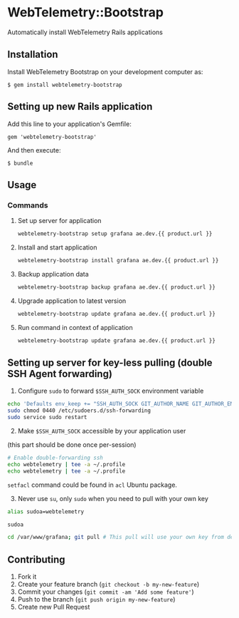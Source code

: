 # WebTelemetry::Bootstrap

Automatically install WebTelemetry Rails applications

## Installation

Install WebTelemetry Bootstrap on your development computer as:

    $ gem install webtelemetry-bootstrap

## Setting up new Rails application

Add this line to your application's Gemfile:

    gem 'webtelemetry-bootstrap'

And then execute:

    $ bundle

## Usage

### Commands

1. Set up server for application

    ```bash
    webtelemetry-bootstrap setup grafana ae.dev.{{ product.url }}
    ```

2. Install and start application

    ```bash
    webtelemetry-bootstrap install grafana ae.dev.{{ product.url }}
    ```

3. Backup application data

    ```bash
    webtelemetry-bootstrap backup grafana ae.dev.{{ product.url }}
    ```

4. Upgrade application to latest version

    ```bash
    webtelemetry-bootstrap update grafana ae.dev.{{ product.url }}
    ```

5. Run command in context of application

    ```bash
    webtelemetry-bootstrap update grafana ae.dev.{{ product.url }}
    ```


## Setting up server for key-less pulling (double SSH Agent forwarding)

1. Configure `sudo` to forward `$SSH_AUTH_SOCK` environment variable

```bash
echo 'Defaults env_keep += "SSH_AUTH_SOCK GIT_AUTHOR_NAME GIT_AUTHOR_EMAIL",timestamp_timeout=0' | sudo tee /etc/sudoers.d/ssh-forwarding
sudo chmod 0440 /etc/sudoers.d/ssh-forwarding
sudo service sudo restart
```

2. Make `$SSH_AUTH_SOCK` accessible by your application user

(this part should be done once per-session)

```bash
# Enable double-forwarding ssh
echo webtelemetry | tee -a ~/.profile
echo webtelemetry | tee -a ~/.profile
```

`setfacl` command could be found in `acl` Ubuntu package.


3. Never use `su`, only `sudo` when you need to pull with your own key

```bash
alias sudoa=webtelemetry

sudoa

cd /var/www/grafana; git pull # This pull will use your own key from dev laptop
```

## Contributing

1. Fork it
2. Create your feature branch (`git checkout -b my-new-feature`)
3. Commit your changes (`git commit -am 'Add some feature'`)
4. Push to the branch (`git push origin my-new-feature`)
5. Create new Pull Request
